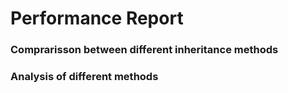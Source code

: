 # Performance Report

### Comprarisson between different inheritance methods



### Analysis of different methods
